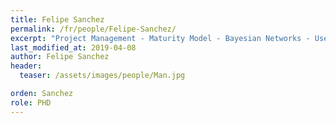 ```yaml
---
title: Felipe Sanchez
permalink: /fr/people/Felipe-Sanchez/
excerpt: "Project Management - Maturity Model - Bayesian Networks - Use Case - Knowledge Modelling"
last_modified_at: 2019-04-08
author: Felipe Sanchez
header:
  teaser: /assets/images/people/Man.jpg

orden: Sanchez
role: PHD
---
```



